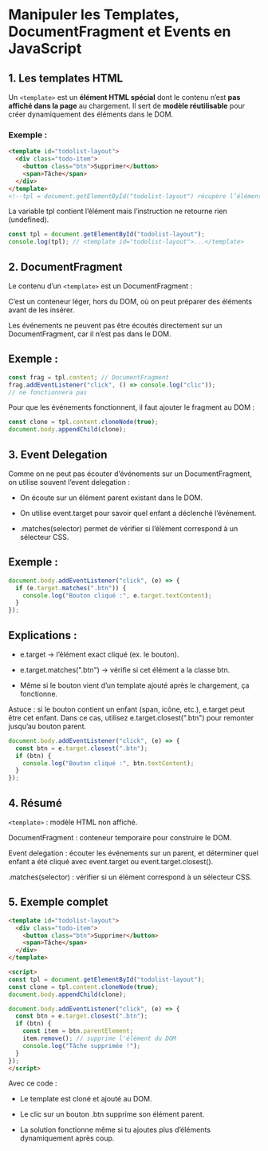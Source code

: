 # Manipuler les Templates, DocumentFragment et Events en JavaScript

## 1. Les templates HTML

Un `<template>` est un **élément HTML spécial** dont le contenu n’est **pas affiché dans la page** au chargement. Il sert de **modèle réutilisable** pour créer dynamiquement des éléments dans le DOM.

### Exemple :

```html
<template id="todolist-layout">
  <div class="todo-item">
    <button class="btn">Supprimer</button>
    <span>Tâche</span>
  </div>
</template>
<!--tpl = document.getElementById("todolist-layout") récupère l’élément <template> dans le DOM. -->
```
La variable tpl contient l’élément mais l’instruction ne retourne rien (undefined).

```js
const tpl = document.getElementById("todolist-layout");
console.log(tpl); // <template id="todolist-layout">...</template>
```

## 2. DocumentFragment

Le contenu d’un `<template>` est un DocumentFragment :

C’est un conteneur léger, hors du DOM, où on peut préparer des éléments avant de les insérer.

Les événements ne peuvent pas être écoutés directement sur un DocumentFragment, car il n’est pas dans le DOM.

## Exemple :

```js
const frag = tpl.content; // DocumentFragment
frag.addEventListener("click", () => console.log("clic")); 
// ne fonctionnera pas
```
Pour que les événements fonctionnent, il faut ajouter le fragment au DOM :

```js
const clone = tpl.content.cloneNode(true);
document.body.appendChild(clone);
```

## 3. Event Delegation

Comme on ne peut pas écouter d’événements sur un DocumentFragment, on utilise souvent l’event delegation :

- On écoute sur un élément parent existant dans le DOM.

- On utilise event.target pour savoir quel enfant a déclenché l’événement.

- .matches(selector) permet de vérifier si l’élément correspond à un sélecteur CSS.

## Exemple :

```js
document.body.addEventListener("click", (e) => {
  if (e.target.matches(".btn")) {
    console.log("Bouton cliqué :", e.target.textContent);
  }
});
```

## Explications :

- e.target → l’élément exact cliqué (ex. le bouton).

- e.target.matches(".btn") → vérifie si cet élément a la classe btn.

- Même si le bouton vient d’un template ajouté après le chargement, ça fonctionne.

Astuce : si le bouton contient un enfant (span, icône, etc.), e.target peut être cet enfant.
Dans ce cas, utilisez e.target.closest(".btn") pour remonter jusqu’au bouton parent.

```js
document.body.addEventListener("click", (e) => {
  const btn = e.target.closest(".btn");
  if (btn) {
    console.log("Bouton cliqué :", btn.textContent);
  }
});
```

## 4. Résumé

`<template>` : modèle HTML non affiché.

DocumentFragment : conteneur temporaire pour construire le DOM.

Event delegation : écouter les événements sur un parent, et déterminer quel enfant a été cliqué avec event.target ou event.target.closest().

.matches(selector) : vérifier si un élément correspond à un sélecteur CSS.

## 5. Exemple complet

```html
<template id="todolist-layout">
  <div class="todo-item">
    <button class="btn">Supprimer</button>
    <span>Tâche</span>
  </div>
</template>

<script>
const tpl = document.getElementById("todolist-layout");
const clone = tpl.content.cloneNode(true);
document.body.appendChild(clone);

document.body.addEventListener("click", (e) => {
  const btn = e.target.closest(".btn");
  if (btn) {
    const item = btn.parentElement;
    item.remove(); // supprime l'élément du DOM
    console.log("Tâche supprimée !");
  }
});
</script>
```

Avec ce code :

- Le template est cloné et ajouté au DOM.

- Le clic sur un bouton .btn supprime son élément parent.

- La solution fonctionne même si tu ajoutes plus d’éléments dynamiquement après coup.

